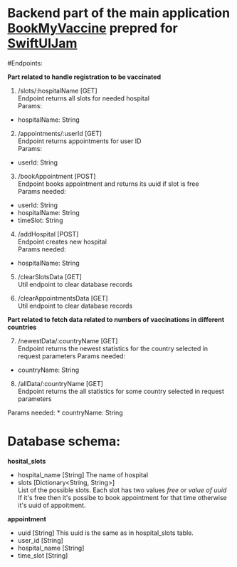 # Backend part of the main application [BookMyVaccine](https://github.com/aviralx10/BookMyVaccine) prepred for [SwiftUIJam](https://www.swiftuijam.com/)

#Endpoints:


**Part related to handle registration to be vaccinated**


1. /slots/:hospitalName [GET]  
Endpoint returns all slots for needed hospital  
Params:  
* hospitalName: String

2. /appointments/:userId [GET]  
Endpoint returns appointments for user ID  
Params:  
* userId: String

3. /bookAppointment [POST]  
Endpoint books appointment and returns its uuid if slot is free  
Params needed:  
* userId: String
* hospitalName: String
* timeSlot: String

4. /addHospital [POST]  
Endpoint creates new hospital  
Params needed:  
* hospitalName: String

5. /clearSlotsData [GET]  
Util endpoint to clear database records  

6. /clearAppointmentsData [GET]  
Util endpoint to clear database records



**Part related to fetch data related to numbers of vaccinations in different countries**

7. /newestData/:countryName [GET]  
Endpoint returns the newest statistics for the country selected in request parameters
Params needed:
* countryName: String

8. /allData/:countryName [GET]  
Endpoint returns the all statistics for some country selected in request parameters  

Params needed: * countryName: String


# Database schema:

**hosital_slots**
* hospital_name [String]
The name of hospital  
* slots [Dictionary<String, String>]  
List of the possible slots. Each slot has two values *free* or *value of uuid*  
If it's free then it's possibe to book appointment for that time otherwise it's uuid of appoitment.  

**appointment**
* uuid [String]
This uuid is the same as in hospital_slots table.  
* user_id [String]
* hospital_name [String]
* time_slot [String]
